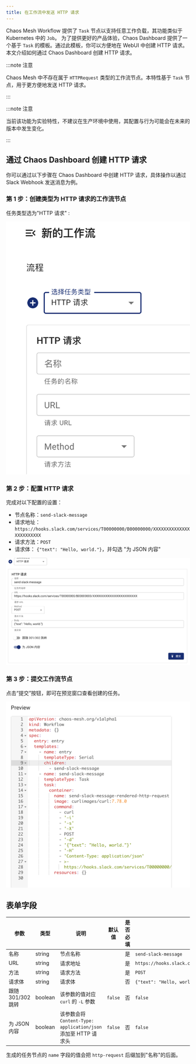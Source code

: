 ```yaml
---
title: 在工作流中发送 HTTP 请求
---
```


Chaos Mesh Workflow 提供了 `Task` 节点以支持任意工作负载，其功能类似于 Kubernetes 中的 `Job`。 为了提供更好的产品体验，Chaos Dashboard 提供了一个基于 `Task` 的模板。通过此模板，你可以方便地在 WebUI 中创建 HTTP 请求。本文介绍如何通过 Chaos Dashboard 创建 HTTP 请求。

:::note 注意

Chaos Mesh 中不存在属于 `HTTPRequest` 类型的工作流节点。本特性基于 `Task` 节点，用于更方便地发送 HTTP 请求。

:::

:::note 注意

当前该功能为实验特性，不建议在生产环境中使用，其配置与行为可能会在未来的版本中发生变化。

:::

## 通过 Chaos Dashboard 创建 HTTP 请求

你可以通过以下步骤在 Chaos Dashboard 中创建 HTTP 请求，具体操作以通过 Slack Webhook 发送消息为例。

### 第 1 步：创建类型为 HTTP 请求的工作流节点

任务类型选为"HTTP 请求" :

![create-http-request-workflow-node](img/create-http-request-workflow-node_zh.png)

### 第 2 步：配置 HTTP 请求

完成对以下配置的设置：

- 节点名称：`send-slack-message`
- 请求地址：`https://hooks.slack.com/services/T00000000/B00000000/XXXXXXXXXXXXXXXXXXXXXXXX`
- 请求方法：`POST`
- 请求体： `{"text": "Hello, world."}`，并勾选 "为 JSON 内容"

![configure-http-request-workflow-node](img/configure-http-request-workflow-node_zh.png)

### 第 3 步：提交工作流节点

点击“提交”按钮，即可在预览窗口查看创建的任务。

![http-request-task-node-preview](img/http-request-task-node-preview.png)

## 表单字段

| 参数 | 类型 | 说明 | 默认值 | 是否必填 | 示例 |
| --- | --- | --- | --- | --- | --- |
| 名称 | string | 节点名称 |  | 是 | `send-slack-message` |
| URL | string | 请求地址 |  | 是 | `https://hooks.slack.com/services/T00000000/B00000000/XXXXXXXXXXXXXXXXXXXXXXXX` |
| 方法 | string | 请求方法 |  | 是 | `POST` |
| 请求体 | string | 请求体 |  | 否 | `{"text": "Hello, world."}` |
| 跟随 301/302 跳转 | boolean | 该参数的值对应 `curl` 的 `-L` 参数 | `false` | 否 | `false` |
| 为 JSON 内容 | boolean | 该参数会将`Content-Type: application/json` 添加至 HTTP 请求头 | `false` | 否 | `false` |

生成的任务节点的 `name` 字段的值会把 `http-request` 后缀加到"名称"的后面。
